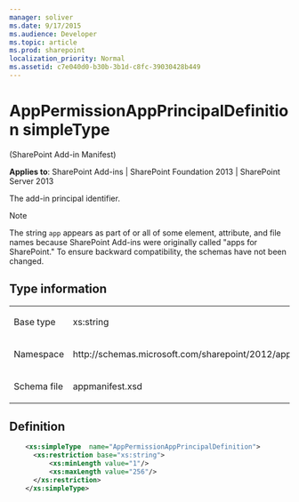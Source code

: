 ```yaml
---
manager: soliver
ms.date: 9/17/2015
ms.audience: Developer
ms.topic: article
ms.prod: sharepoint
localization_priority: Normal
ms.assetid: c7e040d0-b30b-3b1d-c8fc-39030428b449
---
```


# AppPermissionAppPrincipalDefinition simpleType 

(SharePoint Add-in Manifest)

**Applies to**: SharePoint Add-ins | SharePoint Foundation 2013 | SharePoint Server 2013

The add-in principal identifier.

> [!NOTE] 
> The string `app` appears as part of or all of some element, attribute, and file names because SharePoint Add-ins were originally called "apps for SharePoint." To ensure backward compatibility, the schemas have not been changed.

## Type information

<table>
<colgroup>
<col width="50%" />
<col width="50%" />
</colgroup>
<tbody>
<tr class="odd">
<td align="left"><p><span class="label">Base type</span></p></td>
<td align="left"><p>xs:string</p></td>
</tr>
<tr class="even">
<td align="left"><p><span class="label">Namespace</span></p></td>
<td align="left"><p>http://schemas.microsoft.com/sharepoint/2012/app/manifest</p></td>
</tr>
<tr class="odd">
<td align="left"><p><span class="label">Schema file</span></p></td>
<td align="left"><p>appmanifest.xsd</p></td>
</tr>
</tbody>
</table>

## Definition

```XML
    <xs:simpleType  name="AppPermissionAppPrincipalDefinition">     
      <xs:restriction base="xs:string">
          <xs:minLength value="1"/>
          <xs:maxLength value="256"/>
      </xs:restriction>
    </xs:simpleType>
```







